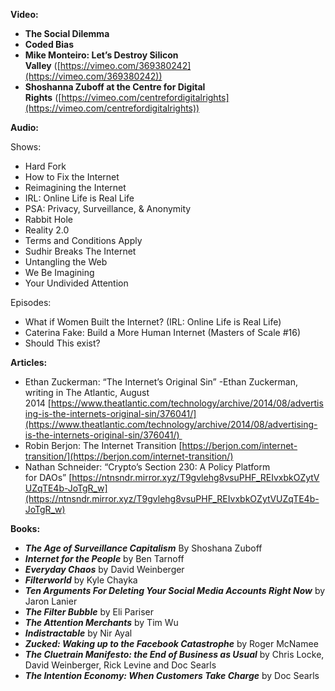 **Video:**

- **The Social Dilemma**
- **Coded Bias**
- **Mike Monteiro: Let’s Destroy Silicon Valley** ([https://vimeo.com/369380242](https://vimeo.com/369380242))
- **Shoshanna Zuboff at the Centre for Digital Rights** ([https://vimeo.com/centrefordigitalrights](https://vimeo.com/centrefordigitalrights))

  

**Audio:**

Shows:

- Hard Fork
- How to Fix the Internet
- Reimagining the Internet
- IRL: Online Life is Real Life
- PSA: Privacy, Surveillance, & Anonymity
- Rabbit Hole
- Reality 2.0
- Terms and Conditions Apply
- Sudhir Breaks The Internet
- Untangling the Web
- We Be Imagining
- Your Undivided Attention

Episodes:

- What if Women Built the Internet? (IRL: Online Life is Real Life)
- Caterina Fake: Build a More Human Internet (Masters of Scale #16)
- Should This exist?

  

**Articles:**

- Ethan Zuckerman: “The Internet’s Original Sin” -Ethan Zuckerman, writing in The Atlantic, August 2014 [https://www.theatlantic.com/technology/archive/2014/08/advertising-is-the-internets-original-sin/376041/](https://www.theatlantic.com/technology/archive/2014/08/advertising-is-the-internets-original-sin/376041/) 
- Robin Berjon: The Internet Transition [https://berjon.com/internet-transition/](https://berjon.com/internet-transition/)
- Nathan Schneider: “Crypto’s Section 230: A Policy Platform for DAOs” [https://ntnsndr.mirror.xyz/T9gvlehg8vsuPHF_REIvxbkOZytVUZqTE4b-JoTgR_w](https://ntnsndr.mirror.xyz/T9gvlehg8vsuPHF_REIvxbkOZytVUZqTE4b-JoTgR_w)

  

**Books:**

- **_The Age of Surveillance Capitalism_** By Shoshana Zuboff
- **_Internet for the People_** by Ben Tarnoff
- **_Everyday Chaos_** by David Weinberger
- **_Filterworld_** by Kyle Chayka
- **_Ten Arguments For Deleting Your Social Media Accounts Right Now_** by Jaron Lanier
- **_The Filter Bubble_** by Eli Pariser
- **_The Attention Merchants_** by Tim Wu
- **_Indistractable_** by Nir Ayal 
- **_Zucked: Waking up to the Facebook Catastrophe_** by Roger McNamee
- **_The Cluetrain Manifesto: the End of Business as Usual_** by Chris Locke, David Weinberger, Rick Levine and Doc Searls
- **_The Intention Economy: When Customers Take Charge_** by Doc Searls

  

